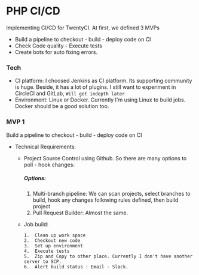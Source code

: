 # PHP CI/CD


Implementing CI/CD for TwentyCI. At first, we defined 3 MVPs
    

  - Build a pipeline to checkout - build - deploy code on CI
  - Check Code quality - Execute tests 
  - Create bots for auto fixing errors.

### Tech

  - CI platform:
        I choosed Jenkins as CI platform. Its supporting community is huge. Beside, it has a lot of plugins. 
        I still want to experiment in CircleCI and GitLab, `Will get indepth later`
  - Environment: 
  Linux or Docker. Currently I'm using Linux to build jobs. Docker should be a good solution too. 


### MVP 1

Build a pipeline to checkout - build - deploy code on CI

- Technical Requirements: 
    -  Project Source Control using Github. So there are many options to poll - hook changes: 
        ##### Options:
        1. Multi-branch pipeline: 
         We can scan projects, select branches to build, hook any changes following rules defined, then build project 
        2. Pull Request Builder: Almost the same.  

  - Job build:

        1.  Clean up work space
        2.  Checkout new code
        3.  Set up environment
        4.  Execute tests
        5.  Zip and Copy to other place. Currently I don't have another server to SCP. 
        6.  Alert build status : Email - Slack. 